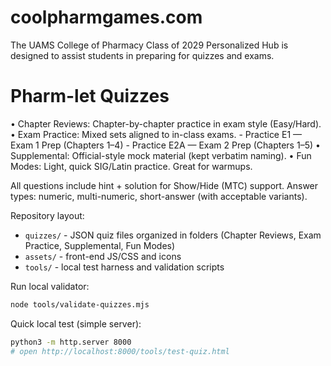 # coolpharmgames.com
The UAMS College of Pharmacy Class of 2029 Personalized Hub is designed to assist students in preparing for quizzes and exams.


# Pharm-let Quizzes

• Chapter Reviews: Chapter-by-chapter practice in exam style (Easy/Hard).
• Exam Practice: Mixed sets aligned to in-class exams.
	- Practice E1 — Exam 1 Prep (Chapters 1–4)
	- Practice E2A — Exam 2 Prep (Chapters 1–5)
• Supplemental: Official-style mock material (kept verbatim naming).
• Fun Modes: Light, quick SIG/Latin practice. Great for warmups.

All questions include hint + solution for Show/Hide (MTC) support.
Answer types: numeric, multi-numeric, short-answer (with acceptable variants).

Repository layout:
- `quizzes/` - JSON quiz files organized in folders (Chapter Reviews, Exam Practice, Supplemental, Fun Modes)
- `assets/` - front-end JS/CSS and icons
- `tools/` - local test harness and validation scripts

Run local validator:

```bash
node tools/validate-quizzes.mjs
```

Quick local test (simple server):

```bash
python3 -m http.server 8000
# open http://localhost:8000/tools/test-quiz.html
```
